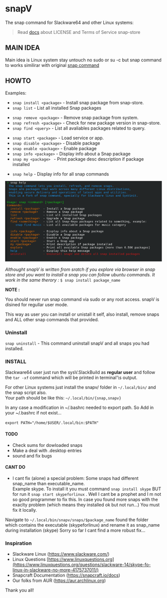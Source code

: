 # snapV

The snap command for Slackware64 and other Linux systems:
> Read [docs](https://github.com/rizitis/snapV/tree/main/snapv/doc) about LICENSE and Terms of Service snap-store

## MAIN IDEA
Main idea is Linux system stay untouch no sudo or su -c but snap command to works similirar with original [snap command](https://snapcraft.io/docs/quickstart-tour)


## HOWTO

Examples:

* `snap install <package>`  -  Install  snap package from snap-store.
* `snap list`  -  List all installed Snap packages
-  `snap remove <package>` - Remove snap package from system.
-  `snap refresh <package>` -  Check for new package version in snap-store.
-  `snap find <query>` - List all avaliables packages related to query.
+ `snap start <package>` -  Load service or app. 
+ `snap disable <package>` -  Disable package
+ `snap enable <package>` - Enable package
+ `snap info <package>` - Display info about a Snap package
+ `snap my <package> `  - Print package desc description if package installed
* `snap help`  - Display info for all snap commands

![snap help](https://github.com/rizitis/snapV/blob/main/snap_help.png?raw=true)

*Althought snapV is written from sratch if you explore via browser in snap store and you want to install a snap you can follow ubuntu commands.*
*It work in the same therory :* `$ snap install package_name`

**NOTE :**

You should never run snap command via sudo or any root access. snapV is disined for regullar user mode.   

This way as user you can install or unistall it self, also  install, remove  snaps and ALL other snap commands that provided. 



### Uninstall 

`snap uninstall` - This command uninstall snapV and all snaps you had installed.


### INSTALL 

Slackware64 user just run the sysV.SlackBuild as **regular user** and follow the `tar -xf` command which will be printed in terminal'\s output. 

For other Linux systems just install the snapv/ folder in `~/.local/bin/` and the snap script also.  
Your path should be like this: `~/.local/bin/{snap,snapv}`

In any case a modification in ~/.bashrc needed to export path.
So Add in your ~/.bashrc if not exist...

`export PATH="/home/$USER/.local/bin:$PATH"`


#### TODO
* Check sums for dowloaded snaps
* Make a deal with .desktop entries
* sound and fix bugs


#### CANT DO
- I cant fix (alone) a special problem: Some snaps had different snap_name than executable_name.  
Example skype. To install it you must command `snap install skype` BUT for run it `snap start skypeforlinux` . Well I cant be a prophet and I m not so good programmer to fix this. In case you found more snaps with the exaclty problem (which means they installed ok but not run...) You must fix it locally. 

Navigate to `~/.local/bin/snapv/snaps/$package_name` found the folder which contains the executable (skypeforlinux) and rename it as snap_name during installation (skype)
Sorry so far I cant find a more robust fix... 

### Inspiration

- Slackware Linux (https://www.slackware.com/) 
- Linux Questions [https://www.linuxquestions.org](https://www.linuxquestions.org/questions/slackware-14/skype-fo-linux-in-slackware-no-more-4175737011/)
- Snapcraft Documentation (https://snapcraft.io/docs) 
- Our folks from AUR (https://aur.archlinux.org)

Thank you all!

